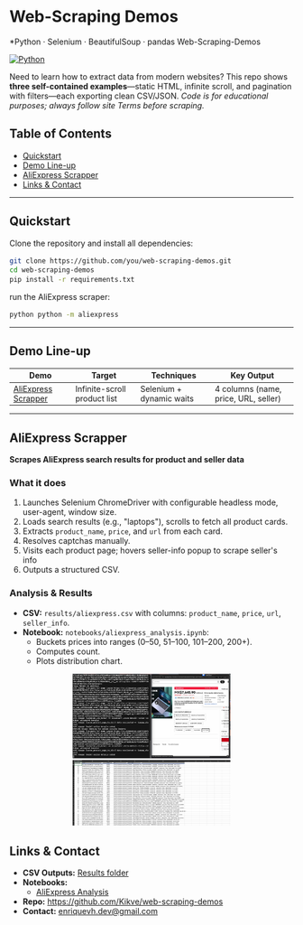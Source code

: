# Web-Scraping Demos 
*Python · Selenium · BeautifulSoup · pandas Web-Scraping-Demos

[![Python](https://img.shields.io/badge/python-3.10-blue)](https://www.python.org/)


Need to learn how to extract data from modern websites?
This repo shows **three self-contained examples**—static HTML, infinite scroll,
and pagination with filters—each exporting clean CSV/JSON.
*Code is for educational purposes; always follow site Terms before scraping.*


## Table of Contents
- [Quickstart](#quickstart)
- [Demo Line-up](#available-scrapers)
- [AliExpress Scrapper](#aliexpress-scrapper)
- [Links & Contact](#links--contact)

---

## Quickstart
Clone the repository and install all dependencies:

```bash
git clone https://github.com/you/web-scraping-demos.git
cd web-scraping-demos
pip install -r requirements.txt
```

run the AliExpress scraper:
```bash
python python -m aliexpress
```

---



## Demo Line-up
| Demo | Target | Techniques | Key Output |
|------|--------|------------|------------|
| [AliExpress Scrapper](#aliexpress-scrapper) | Infinite-scroll product list | Selenium + dynamic waits | 4 columns (name, price, URL, seller) |

---


##  AliExpress Scrapper
**Scrapes AliExpress search results for product and seller data**

### What it does
1. Launches Selenium ChromeDriver with configurable headless mode, user-agent, window size.
2. Loads search results (e.g., "laptops"), scrolls to fetch all product cards.
3. Extracts `product_name`, `price`, and `url` from each card.
4. Resolves captchas manually. 
4. Visits each product page; hovers seller-info popup to scrape seller's info
5. Outputs a structured CSV.

### Analysis & Results
- **CSV:** `results/aliexpress.csv` with columns: `product_name`, `price`, `url`, `seller_info`.
- **Notebook:** `notebooks/aliexpress_analysis.ipynb`:
  - Buckets prices into ranges (0–50, 51–100, 101–200, 200+).
  - Computes count.
  - Plots distribution chart.

<div align="center">
  <img src="media/aliexpress_console.png" width="280">
  <img src="media/aliexpress_excel.png"  width="280">
</div>

## Links & Contact
- **CSV Outputs:** [Results folder](https://github.com/Kikve/web-scraping-demos/tree/main/documents)
- **Notebooks:**
  - [AliExpress Analysis](https://github.com/Kikve/web-scraping-demos/tree/main/notebooks)
- **Repo:** https://github.com/Kikve/web-scraping-demos
- **Contact:** enriquevh.dev@gmail.com 
